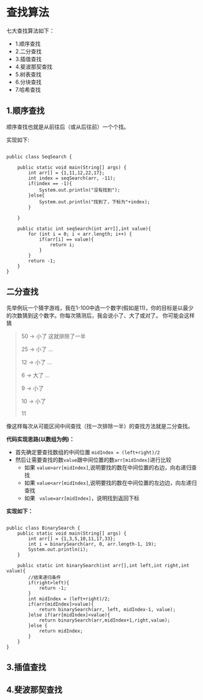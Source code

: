 # 查找算法

七大查找算法如下：

- 1.顺序查找
- 2.二分查找
- 3.插值查找
- 4.斐波那契查找
- 5.树表查找
- 6.分块查找
- 7.哈希查找



## 1.顺序查找

顺序查找也就是从前往后（或从后往前）一个个找。

实现如下:

```

public class SeqSearch {
    
    public static void main(String[] args) {
        int arr[] = {1,11,12,22,17};
        int index = seqSearch(arr, -11);
        if(index == -1){
            System.out.println("没有找到");
        }else{
            System.out.println("找到了，下标为"+index);
        }

    }

    public static int seqSearch(int arr[],int value){
        for (int i = 0; i < arr.length; i++) {
            if(arr[i] == value){
                return i;
            }
        }
        return -1;
    }
}
```



## 二分查找

先举例玩一个猜字游戏，我在1-100中选一个数字(假如是11)，你的目标是以最少的次数猜到这个数字。你每次猜测后，我会说小了、大了或对了。 你可能会这样猜

> 50 -> 小了   这就排除了一半
>
> 25 -> 小了    ...
>
> 12 -> 小了	...
>
> 6   -> 大了	...
>
> 9   -> 小了   
>
> 10 -> 小了
>
> 11 

像这样每次从可能区间中间查找（找一次排除一半）的查找方法就是二分查找。

**代码实现思路(以数组为例)：**

- 首先确定要查找数组的中间位置 `midIndex = (left+right)/2`
- 然后让需要查找的数`value`跟中间位置的数`arr[midIndex]`进行比较
  - 如果 `value>arr[midIndex]`,说明要找的数在中间位置的右边，向右递归查找
  - 如果 `value<arr[midIndex]`,说明要找的数在中间位置的左边边，向左递归查找
  - 如果 ` value=arr[midIndex]`，说明找到返回下标



**实现如下：**

```

public class BinarySearch {
    public static void main(String[] args) {
        int arr[] = {1,3,5,10,11,17,33};
        int i = binarySearch(arr, 0, arr.length-1, 19);
        System.out.println(i);
    }

    public static int binarySearch(int arr[],int left,int right,int value){
        //结束递归条件
        if(right>left){
            return -1;
        }
        int midIndex = (left+right)/2;
        if(arr[midIndex]>value){
            return binarySearch(arr, left, midIndex-1, value);
        }else if(arr[midIndex]<value){
            return binarySearch(arr,midIndex+1,right,value);
        }else {
            return midIndex;
        }
    }
}
```



## 3.插值查找



## 4.斐波那契查找

